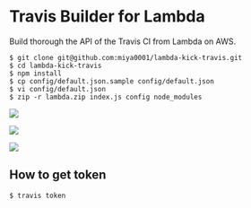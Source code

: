 # Travis Builder for Lambda

Build thorough the API of the Travis CI from Lambda on AWS.

```
$ git clone git@github.com:miya0001/lambda-kick-travis.git
$ cd lambda-kick-travis
$ npm install
$ cp config/default.json.sample config/default.json
$ vi config/default.json
$ zip -r lambda.zip index.js config node_modules
```

![](https://www.evernote.com/l/ABUZ59lbVhpJsZIwZS7eiNCazUBAlkGzg2QB/image.png?v1)

![](https://www.evernote.com/l/ABWI0D8cP-VG25hJm5kygYYh-fgeqM58itkB/image.png?v1)

![](https://www.evernote.com/l/ABU6V6lpzrBDiZnkc1NkxI3H9_YGMCdLMCUB/image.png?v1)

## How to get token

```
$ travis token
```
